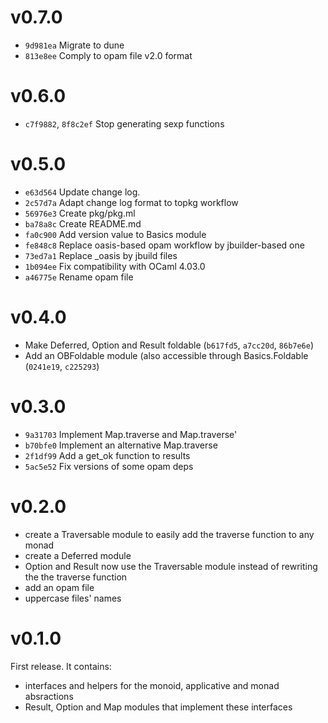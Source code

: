 # v0.7.0

* `9d981ea` Migrate to dune
* `813e8ee` Comply to opam file v2.0 format

# v0.6.0

* `c7f9882`, `8f8c2ef` Stop generating sexp functions

# v0.5.0

* `e63d564` Update change log.
* `2c57d7a` Adapt change log format to topkg workflow
* `56976e3` Create pkg/pkg.ml
* `ba78a8c` Create README.md
* `fa0c900` Add version value to Basics module
* `fe848c8` Replace oasis-based opam workflow by jbuilder-based one
* `73ed7a1` Replace _oasis by jbuild files
* `1b094ee` Fix compatibility with OCaml 4.03.0
* `a46775e` Rename opam file

# v0.4.0

* Make Deferred, Option and Result foldable (`b617fd5`, `a7cc20d`, `86b7e6e`)
* Add an OBFoldable module (also accessible through Basics.Foldable
  (`0241e19`, `c225293`)

# v0.3.0

* `9a31703` Implement Map.traverse and Map.traverse'
* `b70bfe0` Implement an alternative Map.traverse
* `2f1df99` Add a get_ok function to results
* `5ac5e52` Fix versions of some opam deps

# v0.2.0

* create a Traversable module to easily add the traverse function to any monad
* create a Deferred module
* Option and Result now use the Traversable module instead of rewriting the
  the traverse function
* add an opam file
* uppercase files' names

# v0.1.0

First release. It contains:

* interfaces and helpers for the monoid, applicative and monad absractions
* Result, Option and Map modules that implement these interfaces
